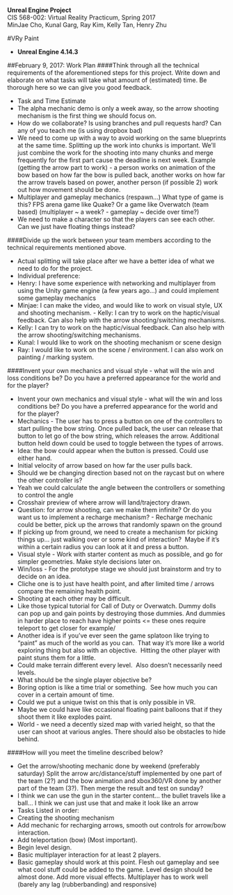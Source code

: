 **Unreal Engine Project**  
CIS 568-002: Virtual Reality Practicum, Spring 2017  
MinJae Cho, Kunal Garg, Ray Kim, Kelly Tan, Henry Zhu

#VRy Paint
- **Unreal Engine 4.14.3**

##February 9, 2017: Work Plan
####Think through all the technical requirements of the aforementioned steps for this project. Write down and elaborate on what tasks will take what amount of (estimated) time. Be thorough here so we can give you good feedback.
- Task and Time Estimate
 - The alpha mechanic demo is only a week away, so the arrow shooting mechanism is the first thing we should focus on.
 - How do we collaborate? Is using branches and pull requests hard? Can any of you teach me (is using dropbox bad)
 - We need to come up with a way to avoid working on the same blueprints at the same time. Splitting up the work into chunks is important. We’ll just combine the work for the shooting into many chunks and merge frequently for the first part cause the deadline is next week. Example (getting the arrow part to work) - a person works on animation of the bow based on how far the bow is pulled back, another works on how far the arrow travels based on power, another person (if possible 2) work out how movement should be done.
- Multiplayer and gameplay mechanics (respawn…) What type of game is this? FPS arena game like Quake? Or a game like Overwatch (team based) (multiplayer ~ a week? - gameplay ~ decide over time?)
 - We need to make a character so that the players can see each other. Can we just have floating things instead?


####Divide up the work between your team members according to the technical requirements mentioned above.
- Actual splitting will take place after we have a better idea of what we need to do for the project.
- Individual preference:
 - Henry: I have some experience with networking and multiplayer from using the Unity game engine (a few years ago...) and could implement some gameplay mechanics
 - Minjae: I can make the video, and would like to work on visual style, UX and shooting mechanism. - Kelly: I can try to work on the haptic/visual feedback.  Can also help with the arrow shooting/switching mechanisms.
 - Kelly: I can try to work on the haptic/visual feedback.  Can also help with the arrow shooting/switching mechanisms.
 - Kunal: I would like to work on the shooting mechanism or scene design
 - Ray: I would like to work on the scene / environment. I can also work on painting / marking system.


####Invent your own mechanics and visual style - what will the win and loss conditions be? Do you have a preferred appearance for the world and for the player?
- Invent your own mechanics and visual style - what will the win and loss conditions be? Do you have a preferred appearance for the world and for the player? 
- Mechanics - The user has to press a button on one of the controllers to start pulling the bow string. Once pulled back, the user can release that button to let go of the bow string, which releases the arrow. Additional button held down could be used to toggle between the types of arrows. 
 - Idea: the bow could appear when the button is pressed. Could use either hand. 
 - Initial velocity of arrow based on how far the user pulls back. 
 - Should we be changing direction based not on the raycast but on where the other controller is?  
  - Yeah we could calculate the angle between the controllers or something to control the angle 
  - Crosshair preview of where arrow will land/trajectory drawn. 
 - Question: for arrow shooting, can we make them infinite? Or do you want us to implement a recharge mechanism? - Recharge mechanic could be better, pick up the arrows that randomly spawn on the ground 
  - If picking up from ground, we need to create a mechanism for picking things up… just walking over or some kind of interaction?  Maybe if it’s within a certain radius you can look at it and press a button. 
- Visual style - Work with starter content as much as possible, and go for simpler geometries. Make style decisions later on. 
- Win/loss - For the prototype stage we should just brainstorm and try to decide on an idea.  
 - Cliche one is to just have health point, and after limited time / arrows compare the remaining health point. 
  - Shooting at each other may be difficult. 
 - Like those typical tutorial for Call of Duty or Overwatch. Dummy dolls can pop up and gain points by destroying those  dummies. And dummies in harder place to reach have higher points <= these ones require teleport to get closer for example/ 
 - Another idea is if you’ve ever seen the game splatoon like trying to “paint” as much of the world as you can.  That way it’s more like a world exploring thing but also with an objective.  Hitting the other player with paint stuns them for a little. 
  - Could make terrain different every level.  Also doesn’t necessarily need levels. 
  - What should be the single player objective be? 
   - Boring option is like a time trial or something.  See how much you can cover in a certain amount of time. 
- Could we put a unique twist on this that is only possible in VR. 
 - Maybe we could have like occasional floating paint balloons that if they shoot them it like explodes paint. 
- World - we need a decently sized map with varied height, so that the user can shoot at various angles. There should also be obstacles to hide behind.


####How will you meet the timeline described below?
- Get the arrow/shooting mechanic done by weekend (preferably saturday) Split the arrow arc/distance/stuff implemented by one part of the team (2?) and the bow animation and xbox360/VR done by another part of the team (3?). Then merge the result and test on sunday?
 - I think we can use the gun in the starter content… the bullet travels like a ball… I think we can just use that and make it look like an arrow
- Tasks Listed in order: 
 - Creating the shooting mechanism
 - Add mechanic for recharging arrows, smooth out controls for arrow/bow interaction.
 - Add teleportation (bow) (Most important). 
 - Begin level design. 
 - Basic multiplayer interaction for at least 2 players. 
- Basic gameplay should work at this point. Flesh out gameplay and see what cool stuff could be added to the game. Level design should be almost done. Add more visual effects. Multiplayer has to work well (barely any lag (rubberbanding) and responsive)

